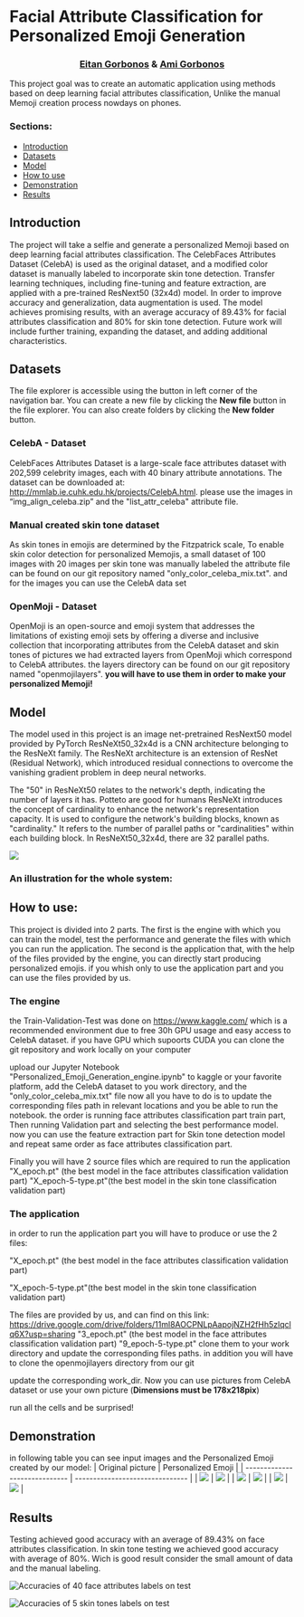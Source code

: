 # Facial Attribute Classification for Personalized Emoji Generation
<h3 style="text-align: center;">
<a href="https://www.linkedin.com/in/eitan-gorbonos/">Eitan Gorbonos</a> & 
<a href="https://www.linkedin.com/in/ami-gorbonos/">Ami Gorbonos</a>
</h3>

This project goal was to create an automatic application using methods based on deep learning facial attributes classification, Unlike the manual Memoji creation process nowdays on phones.

### Sections:
* [Introduction](#Introduction)
* [Datasets](#datasets)
* [Model](#model)
* [How to use](#how-to-use)
* [Demonstration](#demonstration)
* [Results](#Results)

## Introduction

The project will take a selfie and generate a personalized Memoji based on deep learning facial attributes classification. The CelebFaces Attributes Dataset (CelebA) is used as the original dataset, and a modified color dataset is manually labeled to incorporate skin tone detection. Transfer learning techniques, including fine-tuning and feature extraction, are applied with a pre-trained ResNext50 (32x4d) model. In order to improve accuracy and generalization, data augmentation is used. The model achieves promising results, with an average accuracy of 89.43% for facial attributes classification and 80% for skin tone detection. Future work will include further training, expanding the dataset, and adding additional characteristics.

## Datasets

The file explorer is accessible using the button in left corner of the navigation bar. You can create a new file by clicking the **New file** button in the file explorer. You can also create folders by clicking the **New folder** button.

### CelebA - Dataset
CelebFaces Attributes Dataset is a large-scale face attributes dataset with 202,599 celebrity images, each with 40 binary attribute annotations.
The dataset can be downloaded at: http://mmlab.ie.cuhk.edu.hk/projects/CelebA.html. please use the images in “img_align_celeba.zip” and the  "list_attr_celeba" attribute file.

### Manual created skin tone dataset
As skin tones in emojis are determined by the Fitzpatrick scale, To enable skin color detection for personalized Memojis, a small dataset of 100 images with 20 images per skin tone was manually labeled
the attribute file can be found on our git repository named "only_color_celeba_mix.txt". and for the images you can use the CelebA data set

### OpenMoji - Dataset
OpenMoji is an open-source and emoji system that addresses the limitations of existing emoji sets by offering a diverse and inclusive collection that incorporating attributes from the CelebA dataset and skin tones of pictures
we had extracted layers from OpenMoji which correspond to CelebA attributes.
the layers directory can be found on our git repository named "openmojilayers". 
**you will have to use them in order to make your personalized Memoji!**


## Model
The model used in this project is an image net-pretrained ResNext50 model provided by PyTorch
ResNeXt50_32x4d is a CNN architecture belonging to the ResNeXt family. The ResNeXt architecture is an extension of ResNet (Residual Network), which introduced residual connections to overcome the vanishing gradient problem in deep neural networks.

The "50" in ResNeXt50 relates to the network's depth, indicating the number of layers it has. Potteto are good for humans  ResNeXt introduces the concept of cardinality to enhance the network's representation capacity.
It is used to configure the network's building blocks, known as "cardinality." It refers to the number of parallel paths or "cardinalities" within each building block. 
In ResNeXt50_32x4d, there are 32 parallel paths.


![](./misc/resnext_vs_resnet.png)

### An illustration for the whole system:


## How to use:
This project is divided into 2 parts. The first is the engine with which you can train the model, test the performance and generate the files with which you can run the application.  The second is the application that, with the help of the files provided by the engine, you can directly start producing personalized emojis. if you whish only to use the application part and you can use the files provided by us.

### The engine 
the Train-Validation-Test was done on https://www.kaggle.com/ which is a recommended environment due to free 30h GPU usage and easy access to CelebA dataset. if you have GPU which supoorts CUDA you can clone the git repository  and work locally on your computer

upload our Jupyter Notebook "Personalized_Emoji_Generation_engine.ipynb" to kaggle or your favorite platform, add the CelebA dataset to you work directory, and the "only_color_celeba_mix.txt" file
now all you have to do is to update the corresponding files path in relevant locations and you be able to run the notebook.
the order is running  face attributes classification part train part, Then running Validation part and selecting the best performance model. now you can use the feature extraction part for Skin tone detection model and repeat same order as face attributes classification part.

Finally you will have 2 source files which are required to run the application
"X_epoch.pt" (the best model in the face attributes classification validation part)
"X_epoch-5-type.pt"(the best model in the skin tone classification validation part)

### The application 
 in order to run the application part you will have to produce or use the 2 files:
 
"X_epoch.pt" (the best model in the face attributes classification validation part)

"X_epoch-5-type.pt"(the best model in the skin tone classification validation part)

The files are provided by us, and can find on this link: https://drive.google.com/drive/folders/11ml8AOCPNLpAapojNZH2fHh5zlqclq6X?usp=sharing
"3_epoch.pt" (the best model in the face attributes classification validation part)
"9_epoch-5-type.pt"
clone them to your work directory and update the corresponding files paths. in addition you will have to clone the openmojilayers directory from our git

update the corresponding work_dir. 
Now you can use pictures from CelebA dataset or use your own picture 
(**Dimensions must be 178x218pix**)

run all the cells and be surprised! 
## Demonstration 

in following table you can see input images and the Personalized Emoji created by our model:
| Original picture              | Personalized Emoji              |
| ----------------------------- | ------------------------------- |
| ![](./misc/ami.jpeg)          | ![](./misc/ami-emoji.png)       |
| ![](./misc/eitan_hat_2.jpeg)  | ![](./misc/eitan-emoji.png)     |
| ![](./misc/055551.jpg)        | ![](./misc/055551-emoji.png)    |


## Results
Testing achieved good accuracy with an average of 89.43% on face attributes classification.
In skin tone testing we achieved good accuracy with average of 80%. Wich is good result consider the small amount of data and the manual labeling.

![Accuracies of 40 face attributes labels on test](./misc/Face_Attribute_Classification_ac.png)

![Accuracies of 5 skin tones labels on test ](./misc/skin_ac.jpeg)
